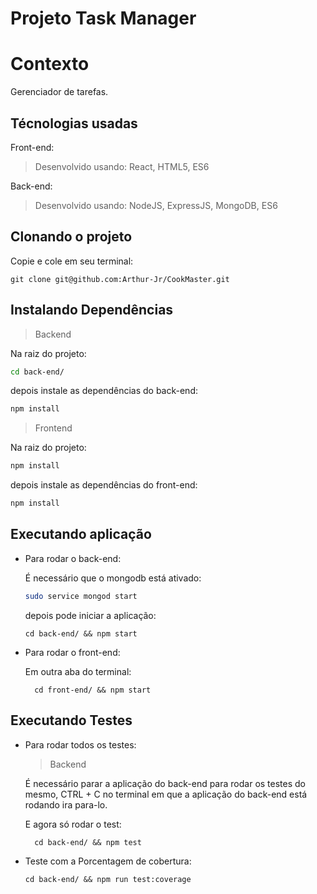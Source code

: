 # Projeto Task Manager

# Contexto
Gerenciador de tarefas.

## Técnologias usadas

Front-end:
> Desenvolvido usando: React, HTML5, ES6

Back-end:
> Desenvolvido usando: NodeJS, ExpressJS, MongoDB, ES6

## Clonando o projeto

Copie e cole em seu terminal:

```git clone git@github.com:Arthur-Jr/CookMaster.git ```

## Instalando Dependências

> Backend

Na raiz do projeto:
```bash
cd back-end/ 
``` 
depois instale as dependências do back-end:
```bash
npm install
``` 

> Frontend

Na raiz do projeto:
```bash
npm install
``` 
depois instale as dependências do front-end:
```bash
npm install
``` 
## Executando aplicação

* Para rodar o back-end:

  É necessário que o mongodb está ativado:
  ```bash
  sudo service mongod start 
  ```
  
  depois pode iniciar a aplicação:
  ```
  cd back-end/ && npm start
  ```

* Para rodar o front-end:

  Em outra aba do terminal:
  ```
    cd front-end/ && npm start
  ```

## Executando Testes

* Para rodar todos os testes:
  > Backend
  
  É necessário parar a aplicação do back-end para rodar os testes do mesmo, CTRL + C no terminal em que a aplicação do back-end
  está rodando ira para-lo.
  
  E agora só rodar o test:
  ```
    cd back-end/ && npm test
  ```
  
 * Teste com a Porcentagem de cobertura:

    ```
    cd back-end/ && npm run test:coverage
    ```
